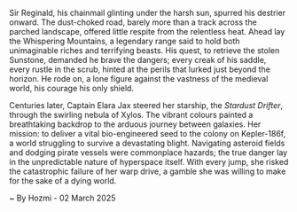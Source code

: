 
Sir Reginald, his chainmail glinting under the harsh sun, spurred his destrier onward.  The dust-choked road, barely more than a track across the parched landscape, offered little respite from the relentless heat.  Ahead lay the Whispering Mountains, a legendary range said to hold both unimaginable riches and terrifying beasts.  His quest, to retrieve the stolen Sunstone, demanded he brave the dangers; every creak of his saddle, every rustle in the scrub, hinted at the perils that lurked just beyond the horizon.  He rode on, a lone figure against the vastness of the medieval world, his courage his only shield.

Centuries later, Captain Elara Jax steered her starship, the *Stardust Drifter*, through the swirling nebula of Xylos.  The vibrant colours painted a breathtaking backdrop to the arduous journey between galaxies.  Her mission: to deliver a vital bio-engineered seed to the colony on Kepler-186f, a world struggling to survive a devastating blight.  Navigating asteroid fields and dodging pirate vessels were commonplace hazards; the true danger lay in the unpredictable nature of hyperspace itself.  With every jump, she risked the catastrophic failure of her warp drive, a gamble she was willing to make for the sake of a dying world.

~ By Hozmi - 02 March 2025
